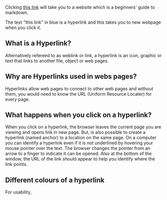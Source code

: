 Clicking [this link](https://www.markdownguide.org/basic-syntax/) will take you to a website which is a beginners' guide to markdown.

The text "this link" in blue is a hyperlink and this takes you to new webpage when you click it. 

## What is a Hyperlink?
   Alternatively refereed to as weblink or link, a hyperlink is an icon, graphic or text that links to another file, object or web pages.
  
## Why are Hyperlinks used in webs pages?
   Hyperlinks allow web pages to connect to other web pages and without them, you would need to know the URL (Uniform Resource Locater) for every page.
   
## What happens when you click on a hyperlink?
   When you click on a hyperlink, the browser leaves the current page you are viewing and opens link in new page. But, is also possible to create a hyperlink (named anchor) to a location on the same page.
   On a computer you can identify a hyperlink even if it is not underlined by hovering your mouse pointer over the text. The browser changes the pointer from an arrow to a finger to indicate it can be opened. Also at the bottom of the window, the URL of the link should appear to help you identify where the link points.
   
## Different colours of a hyperlink 
   For usability,

